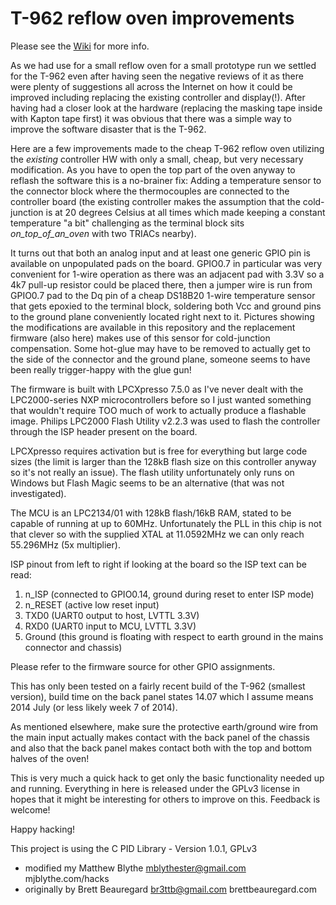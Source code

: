 ﻿T-962 reflow oven improvements
==============================

Please see the <a href="https://github.com/UnifiedEngineering/T-962-improvements/wiki">Wiki</a> for more info.

As we had use for a small reflow oven for a small prototype run we settled for the T-962 even after having seen the negative reviews of it as there were plenty of suggestions all across the Internet on how it could be improved including replacing the existing controller and display(!). After having had a closer look at the hardware (replacing the masking tape inside with Kapton tape first) it was obvious that there was a simple way to improve the software disaster that is the T-962.

Here are a few improvements made to the cheap T-962 reflow oven utilizing the _existing_ controller HW with only a small, cheap, but very necessary modification. As you have to open the top part of the oven anyway to reflash the software this is a no-brainer fix: Adding a temperature sensor to the connector block where the thermocouples are connected to the controller board (the existing controller makes the assumption that the cold-junction is at 20 degrees Celsius at all times which made keeping a constant temperature "a bit" challenging as the terminal block sits _on_top_of_an_oven_ with two TRIACs nearby). 

It turns out that both an analog input and at least one generic GPIO pin is available on unpopulated pads on the board. GPIO0.7 in particular was very convenient for 1-wire operation as there was an adjacent pad with 3.3V so a 4k7 pull-up resistor could be placed there, then a jumper wire is run from GPIO0.7 pad to the Dq pin of a cheap DS18B20 1-wire temperature sensor that gets epoxied to the terminal block, soldering both Vcc and ground pins to the ground plane conveniently located right next to it. Pictures showing the modifications are available in this repository and the replacement firmware (also here) makes use of this sensor for cold-junction compensation. Some hot-glue may have to be removed to actually get to the side of the connector and the ground plane, someone seems to have been really trigger-happy with the glue gun!

The firmware is built with LPCXpresso 7.5.0 as I've never dealt with the LPC2000-series NXP microcontrollers before so I just wanted something that wouldn't require TOO much of work to actually produce a flashable image. Philips LPC2000 Flash Utility v2.2.3 was used to flash the controller through the ISP header present on the board.

LPCXpresso requires activation but is free for everything but large code sizes (the limit is larger than the 128kB flash size on this controller anyway so it's not really an issue). The flash utility unfortunately only runs on Windows but Flash Magic seems to be an alternative (that was not investigated).

The MCU is an LPC2134/01 with 128kB flash/16kB RAM, stated to be capable of running at up to 60MHz. Unfortunately the PLL in this chip is not that clever so with the supplied XTAL at 11.0592MHz we can only reach 55.296MHz (5x multiplier).

ISP pinout from left to right if looking at the board so the ISP text can be read:

1. n_ISP (connected to GPIO0.14, ground during reset to enter ISP mode)
2. n_RESET (active low reset input)
3. TXD0 (UART0 output to host, LVTTL 3.3V)
4. RXD0 (UART0 input to MCU, LVTTL 3.3V)
5. Ground (this ground is floating with respect to earth ground in the mains connector and chassis)

Please refer to the firmware source for other GPIO assignments.

This has only been tested on a fairly recent build of the T-962 (smallest version), build time on the back panel states 14.07 which I assume means 2014 July (or less likely week 7 of 2014).

As mentioned elsewhere, make sure the protective earth/ground wire from the main input actually makes contact with the back panel of the chassis and also that the back panel makes contact both with the top and bottom halves of the oven!

This is very much a quick hack to get only the basic functionality needed up and running. Everything in here is released under the GPLv3 license in hopes that it might be interesting for others to improve on this. Feedback is welcome!

Happy hacking!

This project is using the C PID Library - Version 1.0.1, GPLv3
 * modified my Matthew Blythe <mblythester@gmail.com> mjblythe.com/hacks
 * originally by Brett Beauregard <br3ttb@gmail.com> brettbeauregard.com
